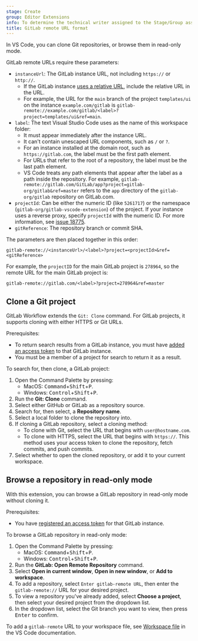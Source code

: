 ```yaml
---
stage: Create
group: Editor Extensions
info: To determine the technical writer assigned to the Stage/Group associated with this page, see https://handbook.gitlab.com/handbook/product/ux/technical-writing/#assignments
title: GitLab remote URL format
---
```


In VS Code, you can clone Git repositories, or browse them
in read-only mode.

GitLab remote URLs require these parameters:

- `instanceUrl`: The GitLab instance URL, not including `https://` or `http://`.
  - If the GitLab instance [uses a relative URL](../../install/relative_url.md), include the relative URL in the URL.
  - For example, the URL for the `main` branch of the project `templates/ui` on the instance `example.com/gitlab` is
    `gitlab-remote://example.com/gitlab/<label>?project=templates/ui&ref=main`.
- `label`: The text Visual Studio Code uses as the name of this workspace folder:
  - It must appear immediately after the instance URL.
  - It can't contain unescaped URL components, such as `/` or `?`.
  - For an instance installed at the domain root, such as `https://gitlab.com`, the label must be the first path element.
  - For URLs that refer to the root of a repository, the label must be the last path element.
  - VS Code treats any path elements that appear after the label as a path inside the repository. For example,
    `gitlab-remote://gitlab.com/GitLab/app?project=gitlab-org/gitlab&ref=master` refers to the `app` directory of
    the `gitlab-org/gitlab` repository on GitLab.com.
- `projectId`: Can be either the numeric ID (like `5261717`) or the namespace (`gitlab-org/gitlab-vscode-extension`) of the
  project. If your instance uses a reverse proxy, specify `projectId` with the numeric ID. For more information, see
  [issue 18775](https://gitlab.com/gitlab-org/gitlab/-/issues/18775).
- `gitReference`: The repository branch or commit SHA.

The parameters are then placed together in this order:

```plaintext
gitlab-remote://<instanceUrl>/<label>?project=<projectId>&ref=<gitReference>
```

For example, the `projectID` for the main GitLab project is `278964`, so the remote URL for the main GitLab project is:

```plaintext
gitlab-remote://gitlab.com/<label>?project=278964&ref=master
```

## Clone a Git project

GitLab Workflow extends the `Git: Clone` command. For GitLab projects, it supports cloning with either
HTTPS or Git URLs.

Prerequisites:

- To return search results from a GitLab instance, you must have
  [added an access token](setup.md#authenticate-with-gitlab) to that GitLab instance.
- You must be a member of a project for search to return it as a result.

To search for, then clone, a GitLab project:

1. Open the Command Palette by pressing:
   - MacOS: <kbd>Command</kbd>+<kbd>Shift</kbd>+<kbd>P</kbd>.
   - Windows: <kbd>Control</kbd>+<kbd>Shift</kbd>+<kbd>P</kbd>.
1. Run the **Git: Clone** command.
1. Select either GitHub or GitLab as a repository source.
1. Search for, then select, a **Repository name**.
1. Select a local folder to clone the repository into.
1. If cloning a GitLab repository, select a cloning method:
   - To clone with Git, select the URL that begins with `user@hostname.com`.
   - To clone with HTTPS, select the URL that begins with `https://`. This method uses your access token to clone the repository, fetch commits, and push commits.
1. Select whether to open the cloned repository, or add it to your current workspace.

## Browse a repository in read-only mode

With this extension, you can browse a GitLab repository in read-only mode without cloning it.

Prerequisites:

- You have [registered an access token](setup.md#authenticate-with-gitlab) for that GitLab instance.

To browse a GitLab repository in read-only mode:

1. Open the Command Palette by pressing:
   - MacOS: <kbd>Command</kbd>+<kbd>Shift</kbd>+<kbd>P</kbd>.
   - Windows: <kbd>Control</kbd>+<kbd>Shift</kbd>+<kbd>P</kbd>.
1. Run the **GitLab: Open Remote Repository** command.
1. Select **Open in current window**, **Open in new window**, or **Add to workspace**.
1. To add a repository, select `Enter gitlab-remote URL`, then enter the `gitlab-remote://` URL for your desired project.
1. To view a repository you've already added, select **Choose a project**, then select your desired project from the dropdown list.
1. In the dropdown list, select the Git branch you want to view, then press <kbd>Enter</kbd> to confirm.

To add a `gitlab-remote` URL to your workspace file, see
[Workspace file](https://code.visualstudio.com/docs/editor/multi-root-workspaces#_workspace-file) in the VS Code documentation.
